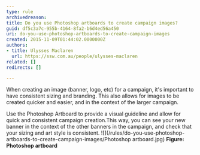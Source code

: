 ```yaml
---
type: rule
archivedreason: 
title: Do you use Photoshop artboards to create campaign images?
guid: df5c3a7c-955b-4164-8fa2-b6d4ed56a450
uri: do-you-use-photoshop-artboards-to-create-campaign-images
created: 2015-11-09T01:44:02.0000000Z
authors:
- title: Ulysses Maclaren
  url: https://ssw.com.au/people/ulysses-maclaren
related: []
redirects: []

---
```


When creating an image (banner, logo, etc) for a campaign, it's important to have consistent sizing and branding. This also allows for images to be created quicker and easier, and in the context of the larger campaign.

<!--endintro-->

Use the Photoshop Artboard to provide a visual guideline and allow for quick and consistent campaign creation.This way, you can see your new banner in the context of the other banners in the campaign, and check that your sizing and art style is consistent.
![](/rules/do-you-use-photoshop-artboards-to-create-campaign-images/Photoshop artboard.jpg) **Figure: Photoshop artboard**

